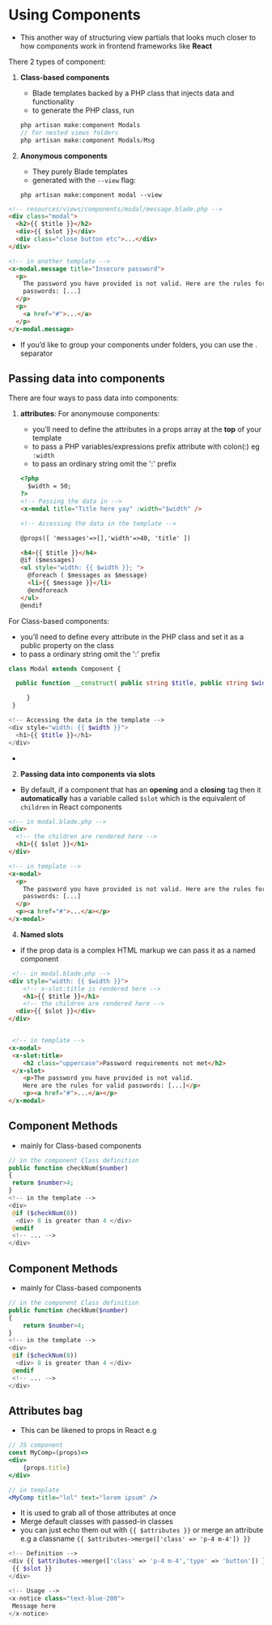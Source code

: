 <!-- @format -->

# Using Components

- This another way of structuring view partials that looks much closer to how components work in frontend frameworks like **React**

There 2 types of component:

1. **Class-based components**

   - Blade templates backed by a PHP class that injects data and functionality
   - to generate the PHP class, run

   ```php
   php artisan make:component Modals
   // for nested views folders
   php artisan make:component Modals/Msg
   ```

2. **Anonymous components**
   - They purely Blade templates
   - generated with the `--view` flag:
   ```
   php artisan make:component modal --view
   ```

```html
<!-- resources/views/components/modal/message.blade.php -->
<div class="modal">
  <h2>{{ $title }}</h2>
  <div>{{ $slot }}</div>
  <div class="close button etc">...</div>
</div>

<!-- in another template -->
<x-modal.message title="Insecure password">
  <p>
    The password you have provided is not valid. Here are the rules for valid
    passwords: [...]
  </p>
  <p>
    <a href="#">...</a>
  </p>
</x-modal.message>
```

- If you’d like to group your components under folders, you can use the . separator

## Passing data into components

There are four ways to pass data into components:

1. **attributes**:
   For anonymouse components:

   - you’ll need to define the attributes in a props array at the **top** of your template
   - to pass a PHP variables/expressions prefix attribute with colon(:) eg `:width`
   - to pass an ordinary string omit the ':' prefix

   ```html
   <?php 
     $width = 50;  
   ?>
   <!-- Passing the data in -->
   <x-modal title="Title here yay" :width="$width" />

   <!-- Accessing the data in the template -->

   @props([ 'messages'=>[],'width'=>40, 'title' ])

   <h4>{{ $title }}</h4>
   @if ($messages)
   <ul style="width: {{ $width }}; ">
     @foreach ( $messages as $message)
     <li>{{ $message }}</li>
     @endforeach
   </ul>
   @endif
   ```

For Class-based components:

- you’ll need to define every attribute in the PHP class and set it as a public property on the class
- to pass a ordinary string omit the ':' prefix

```php
class Modal extends Component {

  public function __construct( public string $title, public string $width ) {

     }
 }

<!-- Accessing the data in the template -->
<div style="width: {{ $width }}">
  <h1>{{ $title }}</h1>
</div>
```

-

2. **Passing data into components via slots**

- By default, if a component that has an **opening** and a **closing** tag then it **automatically** has a variable called `$slot` which is the equivalent of `children` in React components

```html
<!-- in modal.blade.php -->
<div>
  <!-- the children are rendered here -->
  <h1>{{ $slot }}</h1>
</div>

<!-- in template -->
<x-modal>
  <p>
    The password you have provided is not valid. Here are the rules for valid
    passwords: [...]
  </p>
  <p><a href="#">...</a></p>
</x-modal>
```

4. **Named slots**

- if the prop data is a complex HTML markup we can pass it as a named component

```html
 <!-- in modal.blade.php -->
<div style="width: {{ $width }}">
    <!-- x-slot:title is rendered here -->
    <h1>{{ $title }}</h1>
    <!-- the children are rendered here -->
  <div>{{ $slot }}</div>
</div>


 <!-- in template -->
<x-modal>
 <x-slot:title>
    <h2 class="uppercase">Password requirements not met</h2>
 </x-slot>
    <p>The password you have provided is not valid.
    Here are the rules for valid passwords: [...]</p>
    <p><a href="#">...</a></p>
</x-modal>


```

## Component Methods

- mainly for Class-based components

```php
// in the component Class definition
public function checkNum($number)
{
 return $number>4;
}
<!-- in the template -->
<div>
 @if ($checkNum(8))
  <div> 8 is greater than 4 </div>
 @endif
 <!-- ... -->
</div>

```

## Component Methods

- mainly for Class-based components

```php
// in the component Class definition
public function checkNum($number)
{
    return $number>4;
}
<!-- in the template -->
<div>
 @if ($checkNum(8))
  <div> 8 is greater than 4 </div>
 @endif
 <!-- ... -->
</div>

```

## Attributes bag

- This can be likened to props in React e.g

```jsx
// JS component
const MyComp=(props)=>
<div>
    {props.title}
</div>

// in template
<MyComp title="lol" text="lorem ipsum" />
```

- It is used to grab all of those attributes at once
- Merge default classes with passed-in classes
- you can just echo them out with `{{ $attributes }}` or merge an attribute e.g a classname `{{ $attributes->merge(['class' => 'p-4 m-4']) }}`

```php
<!-- Definition -->
<div {{ $attributes->merge(['class' => 'p-4 m-4','type' => 'button']) }}>
 {{ $slot }}
</div>

<!-- Usage -->
<x-notice class="text-blue-200">
 Message here
</x-notice>
```
